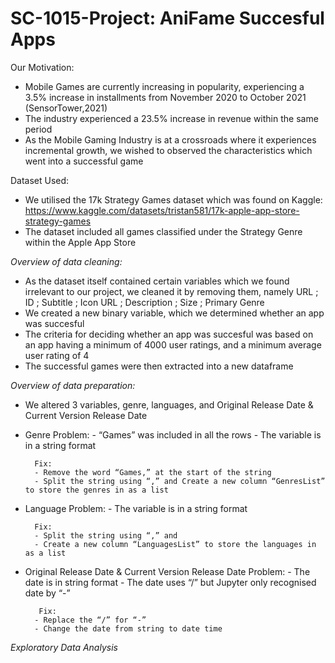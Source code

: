 # SC-1015-Project: AniFame Succesful Apps

Our Motivation:
- Mobile Games are currently increasing in popularity, experiencing a 3.5% increase in installments from November 2020 to October 2021 (SensorTower,2021)
- The industry experienced a 23.5% increase in revenue within the same period
- As the Mobile Gaming Industry is at a crossroads where it experiences incremental growth, we wished to observed the characteristics which went into a successful game


Dataset Used:
- We utilised the 17k Strategy Games dataset which was found on Kaggle: https://www.kaggle.com/datasets/tristan581/17k-apple-app-store-strategy-games
- The dataset included all games classified under the Strategy Genre within the Apple App Store

*Overview of data cleaning:*
- As the dataset itself contained certain variables which we found irrelevant to our project, we cleaned it by removing them, namely URL ; ID ; Subtitle ; Icon URL ; Description ; Size ; Primary Genre
- We created a new binary variable, which we determined whether an app was succesful
- The criteria for deciding whether an app was succesful was based on an app having a minimum of 4000 user ratings, and a minimum average user rating of 4
- The successful games were then extracted into a new dataframe

*Overview of data preparation:*
- We altered 3 variables, genre, languages, and Original Release Date & Current Version Release Date
- Genre Problem:
        - “Games” was included in all the rows
        - The variable is in a string format
        
        Fix:
        - Remove the word “Games,” at the start of the string
        - Split the string using “,” and Create a new column “GenresList” to store the genres in as a list
- Language Problem:
        - The variable is in a string format
        
        Fix:
        - Split the string using “,” and 
        - Create a new column “LanguagesList” to store the languages in as a list
- Original Release Date & Current Version Release Date Problem:
                                                      - The date is in string format
                                                      - The date uses “/” but Jupyter only recognised date by “-”
                                                      
         Fix:
        - Replace the “/” for “-”
        - Change the date from string to date time
                                                      
*Exploratory Data Analysis*                                                    
                                 


